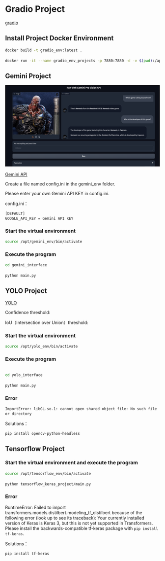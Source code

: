 # Gradio Project

[gradio](https://www.gradio.app/)

## Install Project Docker Environment

```bash
docker build -t gradio_env:latest .

docker run -it --name gradio_env_projects -p 7880:7880 -d -v $(pwd):/app gradio_env /bin/bash
```

## Gemini Project

![picture or gif url](https://github.com/eclairsameal/gradioProjects/blob/main/images/Gemini_Interface.png)

[Gemini API](images/Gemini_Interface.png)

Create a file named config.ini in the gemini_env folder.

Please enter your own Gemini API KEY in config.ini.

config.ini：
```
[DEFAULT]
GOOGLE_API_KEY = Gemini API KEY
```

### Start the virtual environment
```bash
source /opt/gemini_env/bin/activate
```
### Execute the program
```bash
cd gemini_interface

python main.py
```


## YOLO Project

[YOLO](https://docs.ultralytics.com/zh)

Confidence threshold:

IoU（Intersection over Union）threshold:

### Start the virtual environment 
```bash
source /opt/yolo_env/bin/activate
```
### Execute the program
```bash

cd yolo_interface

python main.py
```

### Error
```
ImportError: libGL.so.1: cannot open shared object file: No such file or directory
```
Solutions：
```
pip install opencv-python-headless
```

## Tensorflow Project

### Start the virtual environment and execute the program
```bash
source /opt/tensorflow_env/bin/activate

python tensorflow_keras_project/main.py
```

### Error
RuntimeError: Failed to import transformers.models.distilbert.modeling_tf_distilbert because of the following error (look up to see its traceback):
Your currently installed version of Keras is Keras 3, but this is not yet supported in Transformers. Please install the backwards-compatible tf-keras package with `pip install tf-keras`.

Solutions：
```
pip install tf-keras
```
